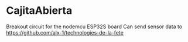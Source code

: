 # CajitaAbierta
Breakout circuit for the nodemcu ESP32S board
Can send sensor data to https://github.com/alx-1/technologies-de-la-fete
